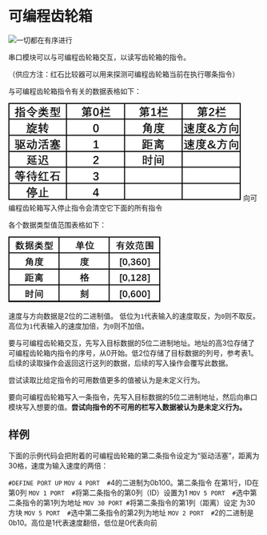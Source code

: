 # 可编程齿轮箱
![一切都在有序进行](block:create:sequenced_gearshift)

串口模块可以与可编程齿轮箱交互，以读写齿轮箱的指令。

（供应方注：红石比较器可以用来探测可编程齿轮箱当前在执行哪条指令）

与可编程齿轮箱指令有关的数据表格如下：

![表1](../img/seq_gearshift/table1.png)
向可编程齿轮箱写入停止指令会清空它下面的所有指令

各个数据类型值范围表格如下：

![表2](../img/seq_gearshift/table2.png)

速度与方向数据是2位的二进制值。
低位为`1`代表输入的速度取反，为`0`则不取反。
高位为`1`代表输入的速度加倍，为`0`则不加倍。

要与可编程齿轮箱交互，先写入目标数据的5位二进制地址。地址的高3位存储了可编程齿轮箱内指令的序号，从0开始。低2位存储了目标数据的列号，参考表1。后续的读取操作会返回这行这列的数据，后续的写入操作会覆写此数据。

尝试读取比给定指令的可用数值更多的值被认为是未定义行为。

要向可编程齿轮箱写入一条指令，先写入目标数据的5位二进制地址，然后向串口模块写入想要的值。**尝试向指令的不可用的栏写入数据被认为是未定义行为。**

## 样例

下面的示例代码会把附着的可编程齿轮箱的第二条指令设定为“驱动活塞”，距离为30格，速度为输入速度的两倍：

`#DEFINE PORT UP`
`MOV 4 PORT  #`4的二进制为0b100。第二条指令 在第1行，ID在第0列
`MOV 1 PORT  #`将第二条指令的第0列（ID）设置为1
`MOV 5 PORT  #`选中第二条指令的第1列为地址
`MOV 30 PORT #`将第二条指令的第1列（距离）设定 为30方块
`MOV 5 PORT  #`选中第二条指令的第2列为地址
`MOV 2 PORT  #`2的二进制是0b10。高位是1代表速度翻倍，低位是0代表向前
